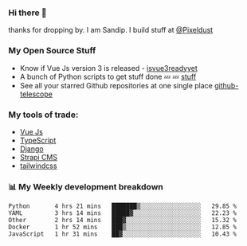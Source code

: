 ### Hi there 👋

thanks for dropping by.
I am Sandip. I build stuff at [@Pixeldust](github.com/pixeldust-in/)

###  **My Open Source Stuff**

 - Know if Vue Js version 3 is released -  [isvue3readyyet](https://github.com/sandiprb/isvue3readyyet)
 - A bunch of Python scripts to get stuff done 💤 💤 [stuff](https://github.com/sandiprb/stuff)
 - See all your starred Github repositories at one single place [github-telescope](https://github.com/sandiprb/github-telescope)



###  **My tools of trade:**
 - [Vue Js](https://github.com/vuejs/vue/)
 - [TypeScript](https://github.com/microsoft/TypeScript)
 - [Django](github.com/django/django)
 - [Strapi CMS](github.com/strapi/strapi)
 - [tailwindcss](https://github.com/tailwindlabs/tailwindcss)


###  📊 **My Weekly development breakdown**
<!--START_SECTION:waka-->

```text
Python       4 hrs 21 mins   ███████▒░░░░░░░░░░░░░░░░░   29.85 %
YAML         3 hrs 14 mins   █████▓░░░░░░░░░░░░░░░░░░░   22.23 %
Other        2 hrs 14 mins   ███▓░░░░░░░░░░░░░░░░░░░░░   15.32 %
Docker       1 hr 52 mins    ███▒░░░░░░░░░░░░░░░░░░░░░   12.85 %
JavaScript   1 hr 31 mins    ██▓░░░░░░░░░░░░░░░░░░░░░░   10.43 %
```

<!--END_SECTION:waka-->
